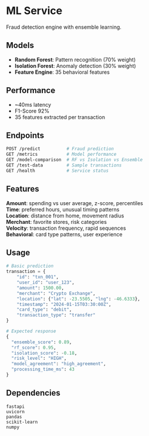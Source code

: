# ML Service

Fraud detection engine with ensemble learning.

## Models

- **Random Forest**: Pattern recognition (70% weight)
- **Isolation Forest**: Anomaly detection (30% weight)
- **Feature Engine**: 35 behavioral features

## Performance

- ~40ms latency
- F1-Score 92%
- 35 features extracted per transaction

## Endpoints

```bash
POST /predict          # Fraud prediction
GET /metrics           # Model performance
GET /model-comparison  # RF vs Isolation vs Ensemble
GET /test-data         # Sample transactions
GET /health            # Service status
```

## Features

**Amount**: spending vs user average, z-score, percentiles  
**Time**: preferred hours, unusual timing patterns  
**Location**: distance from home, movement radius  
**Merchant**: favorite stores, risk categories  
**Velocity**: transaction frequency, rapid sequences  
**Behavioral**: card type patterns, user experience

## Usage

```python
# Basic prediction
transaction = {
    "id": "txn_001",
    "user_id": "user_123",
    "amount": 1500.00,
    "merchant": "Crypto Exchange",
    "location": {"lat": -23.5505, "lng": -46.6333},
    "timestamp": "2024-01-15T03:30:00Z",
    "card_type": "debit",
    "transaction_type": "transfer"
}

# Expected response
{
  "ensemble_score": 0.89,
  "rf_score": 0.95,
  "isolation_score": -0.18,
  "risk_level": "HIGH",
  "model_agreement": "high_agreement",
  "processing_time_ms": 43
}
```

## Dependencies

```
fastapi
uvicorn
pandas
scikit-learn
numpy
```
